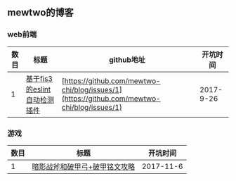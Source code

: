 ## mewtwo的博客
### web前端
| 数目 | 标题 | github地址 | 开坑时间 |
| --- | --- | --- | --- |
| 1 | [基于fis3的eslint自动检测插件](/web前端/基于fis3的eslint自动检测插件) | [https://github.com/mewtwo-chi/blog/issues/1](https://github.com/mewtwo-chi/blog/issues/1) | 2017-9-26 |

### 游戏
| 数目 | 标题 | 开坑时间 |
| --- | --- | --- |
| 1 | [暗影战斧和破甲弓+破甲铭文攻略](https://github.com/mewtwo-chi/blog/issues/3) | 2017-11-6 |
